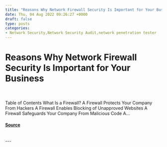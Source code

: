 ```yaml
---
title: "Reasons Why Network Firewall Security Is Important for Your Business"
date: Thu, 04 Aug 2022 09:26:27 +0000
draft: false
type: posts
categories: 
- Network Security,Network Security Audit,network penetration tester
---
```

# Reasons Why Network Firewall Security Is Important for Your Business

<br/>

<br/>
Table of Contents What Is a Firewall? A Firewall Protects Your Company From Hackers A Firewall Enables Blocking of Unapproved Websites A Firewall Safeguards Your Company From Malicious Code A...

#### [Source](https://cyberhunter.solutions/reasons-why-network-firewall-security-is-important-for-your-business/)

<br/>
---
